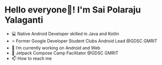 # Hello everyone👋! I'm Sai Polaraju Yalaganti
- 💻 Native Android Developer skilled in Java and Kotlin
- ⭐ Former Google Developer Student Clubs Android Lead @GDSC GMRIT
- 🌱 I’m currently working on Android and Web
- 💞️ Jetpack Compose Camp Facilitator @GDSC GMRIT
- 📫 How to reach me

<!---
polaraju1005/polaraju1005 is a ✨ special ✨ repository because its `README.md` (this file) appears on your GitHub profile.
You can click the Preview link to take a look at your changes.
--->
